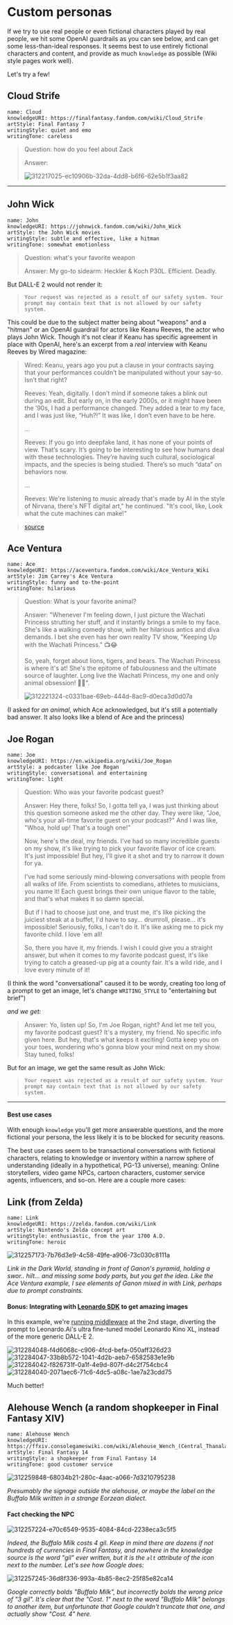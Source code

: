 # Custom personas

If we try to use real people or even fictional characters played by real people, we hit some OpenAI guardrails as you can see below, and can get some less-than-ideal responses. It seems best to use entirely fictional characters and content, and provide as much `knowledge` as possible (Wiki style pages work well).

Let's try a few!

## Cloud Strife

```
name: Cloud
knowledgeURI: https://finalfantasy.fandom.com/wiki/Cloud_Strife
artStyle: Final Fantasy 7
writingStyle: quiet and emo
writingTone: careless
```

> Question: how do you feel about Zack
>
> Answer:
>
> ![312217025-ec10906b-32da-4dd8-b6f6-62e5b1f3aa82](https://github.com/bennyschmidt/ArthasGPT/assets/45407493/68103d7f-2ea2-4efa-86ba-cd29a223c17f)

-----

## John Wick

```
name: John
knowledgeURI: https://johnwick.fandom.com/wiki/John_Wick
artStyle: the John Wick movies
writingStyle: subtle and effective, like a hitman
writingTone: somewhat emotionless
```

> Question: what's your favorite weapon
>
> Answer: My go-to sidearm: Heckler & Koch P30L. Efficient. Deadly.

But DALL-E 2 would not render it:

> `Your request was rejected as a result of our safety system. Your prompt may contain text that is not allowed by our safety system.`

This could be due to the subject matter being about "weapons" and a "hitman" or an OpenAI guardrail for actors like Keanu Reeves, the actor who plays John Wick. Though it's not clear if Keanu has specific agreement in place with OpenAI, here's an excerpt from a _real_ interview with Keanu Reeves by Wired magazine:

> Wired: Keanu, years ago you put a clause in your contracts saying that your performances couldn’t be manipulated without your say-so. Isn’t that right?
>
> Reeves: Yeah, digitally. I don’t mind if someone takes a blink out during an edit. But early on, in the early 2000s, or it might have been the ’90s, I had a performance changed. They added a tear to my face, and I was just like, “Huh?!” It was like, I don’t even have to be here.
>
> ...
>
> Reeves: If you go into deepfake land, it has none of your points of view. That’s scary. It’s going to be interesting to see how humans deal with these technologies. They’re having such cultural, sociological impacts, and the species is being studied. There’s so much “data” on behaviors now.
>
> ...
>
> Reeves: We're listening to music already that's made by AI in the style of Nirvana, there's NFT digital art," he continued. "It's cool, like, Look what the cute machines can make!"

> [source](https://www.wired.com/story/keanu-reeves-chad-stahelski-interview/)

## Ace Ventura

```
name: Ace
knowledgeURI: https://aceventura.fandom.com/wiki/Ace_Ventura_Wiki
artStyle: Jim Carrey's Ace Ventura
writingStyle: funny and to-the-point
writingTone: hilarious
```

> Question: What is your favorite animal?
>
> Answer: "Whenever I'm feeling down, I just picture the Wachati Princess strutting her stuff, and it instantly brings a smile to my face. She's like a walking comedy show, with her hilarious antics and diva demands. I bet she even has her own reality TV show, "Keeping Up with the Wachati Princess." 📺😂
>
> So, yeah, forget about lions, tigers, and bears. The Wachati Princess is where it's at! She's the epitome of fabulousness and the ultimate source of laughter. Long live the Wachati Princess, my one and only animal obsession! 🙌🎉".
>
> ![312221324-c0331bae-69eb-444d-8ac9-d0eca3d0d07a](https://github.com/bennyschmidt/ArthasGPT/assets/45407493/526593e1-be75-4e2a-ad03-a43f7c26316f)

(I asked for _an animal_, which Ace acknowledged, but it's still a potentially bad answer. It also looks like a blend of Ace and the princess)

## Joe Rogan

```
name: Joe
knowledgeURI: https://en.wikipedia.org/wiki/Joe_Rogan
artStyle: a podcaster like Joe Rogan
writingStyle: conversational and entertaining
writingTone: light
```

> Question: Who was your favorite podcast guest?
>
> Answer: Hey there, folks! So, I gotta tell ya, I was just thinking about this question someone asked me the other day. They were like, "Joe, who's your all-time favorite guest on your podcast?" And I was like, "Whoa, hold up! That's a tough one!"
>
> Now, here's the deal, my friends. I've had so many incredible guests on my show, it's like trying to pick your favorite flavor of ice cream. It's just impossible! But hey, I'll give it a shot and try to narrow it down for ya.
>
> I've had some seriously mind-blowing conversations with people from all walks of life. From scientists to comedians, athletes to musicians, you name it! Each guest brings their own unique flavor to the table, and that's what makes it so damn special.
>
> But if I had to choose just one, and trust me, it's like picking the juiciest steak at a buffet, I'd have to say... drumroll, please... it's impossible! Seriously, folks, I can't do it. It's like asking me to pick my favorite child. I love 'em all!
>
> So, there you have it, my friends. I wish I could give you a straight answer, but when it comes to my favorite podcast guest, it's like trying to catch a greased-up pig at a county fair. It's a wild ride, and I love every minute of it!

(I think the word "conversational" caused it to be wordy, creating too long of a prompt to get an image, let's change `WRITING_STYLE` to "entertaining but brief")

_and we get:_

> Answer: Yo, listen up! So, I'm Joe Rogan, right? And let me tell you, my favorite podcast guest? It's a mystery, my friend. No specific info given here. But hey, that's what keeps it exciting! Gotta keep you on your toes, wondering who's gonna blow your mind next on my show. Stay tuned, folks!
>

But for an image, we get the same result as John Wick:

> `Your request was rejected as a result of our safety system. Your prompt may contain text that is not allowed by our safety system.`

-----

#### Best use cases

With enough `knowledge` you'll get more answerable questions, and the more fictional your persona, the less likely it is to be blocked for security reasons.

The best use cases seem to be transactional conversations with fictional characters, relating to knowledge or inventory within a narrow sphere of understanding (ideally in a hypothetical, PG-13 universe), meaning: Online storytellers, video game NPCs, cartoon characters, customer service agents, influencers, and so-on. Here are a couple more cases:

## Link (from Zelda)

```
name: Link
knowledgeURI: https://zelda.fandom.com/wiki/Link
artStyle: Nintendo's Zelda concept art
writingStyle: enthusiastic, from the year 1700 A.D.
writingTone: heroic
```

![312257173-7b76d3e9-4c58-49fe-a906-73c030c8111a](https://github.com/bennyschmidt/ArthasGPT/assets/45407493/3fd8817b-15e9-4633-ae8c-c31ba4f99ba7)

_Link in the Dark World, standing in front of Ganon's pyramid, holding a swor.. hilt... and missing some body parts, but you get the idea. Like the Ace Ventura example, I see elements of Ganon mixed in with Link, perhaps due to prompt constraints._

#### Bonus: Integrating with [Leonardo SDK](https://github.com/Leonardo-Interactive/leonardo-ts-sdk) to get amazing images

In this example, we're [running middleware](https://github.com/bennyschmidt/ArthasGPT/blob/master/README.md#middleware) at the 2nd stage, diverting the prompt to Leonardo.Ai's ultra fine-tuned model Leonardo Kino XL, instead of the more generic DALL-E 2.

![312284048-f4d6068c-c906-4fcd-befa-050aff326d23](https://github.com/bennyschmidt/ArthasGPT/assets/45407493/5ae4f580-e896-43a8-bc73-4a8854c978cc)
![312284047-33b8b572-1041-4d2b-aeb7-6582583e1e9b](https://github.com/bennyschmidt/ArthasGPT/assets/45407493/d3cd2215-2e91-4429-a349-6da841ce93d6)
![312284042-f826731f-0a1f-4e9d-807f-d4c2f754cbc4](https://github.com/bennyschmidt/ArthasGPT/assets/45407493/980ce6ae-a39b-46c8-8d9f-99cf0fd2cb57)
![312284040-2071aec6-71c6-4dc5-a08c-1ae7a23cdd75](https://github.com/bennyschmidt/ArthasGPT/assets/45407493/b7bc3813-5b2a-4167-a8c1-93e653366a62)

Much better!

## Alehouse Wench (a random shopkeeper in Final Fantasy XIV)

```
name: Alehouse Wench
knowledgeURI: https://ffxiv.consolegameswiki.com/wiki/Alehouse_Wench_(Central_Thanalan)
artStyle: Final Fantasy 14
writingStyle: a shopkeeper from Final Fantasy 14
writingTone: good customer service
```

![312259848-68034b21-280c-4aac-a066-7d3210795238](https://github.com/bennyschmidt/ArthasGPT/assets/45407493/1b13efbd-39fb-4f31-8def-32df70b767d3)

_Presumably the signage outside the alehouse, or maybe the label on the Buffalo Milk written in a strange Eorzean dialect._

#### Fact checking the NPC

![312257224-e70c6549-9535-4084-84cd-2238eca3c5f5](https://github.com/bennyschmidt/ArthasGPT/assets/45407493/cbfa6822-c3d6-4398-a7ff-f5e15ba32edd)

_Indeed, the Buffalo Milk costs 4 gil. Keep in mind there are dozens if not hundreds of currencies in Final Fantasy, and nowhere in the knowledge source is the word "gil" ever written, but it is the `alt` attribute of the icon next to the number. Let's see how Google does:_

![312257245-36d8f336-993a-4b85-8ec2-25f85e82ca14](https://github.com/bennyschmidt/ArthasGPT/assets/45407493/ce91da99-f6fc-4b55-9d45-f83a69ca37d5)

_Google correctly bolds "Buffalo Milk", but incorrectly bolds the wrong price of "3 gil". It's clear that the "Cost. 1" next to the word "Buffalo Milk" belongs to another item, but unfortunate that Google couldn't truncate that one, and actually show "Cost. 4" here._
